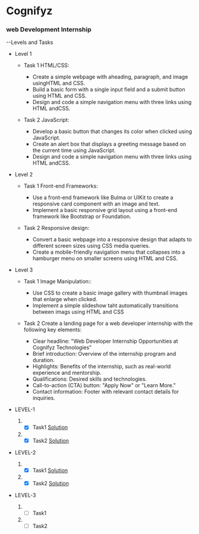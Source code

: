 # Cognifyz

### web Development Internship

--Levels and Tasks


- Level 1
  
  - Task 1 HTML/CSS:
      - Create a simple webpage with aheading, paragraph, and image usingHTML and CSS.
      - Build a basic form with a single input field and a submit button using HTML and CSS.
      - Design and code a simple navigation menu with three links using HTML andCSS.
        
  - Task 2 JavaScript:
      - Develop a basic button that changes its color when clicked using JavaScript.
      - Create an alert box that displays a greeting message based on the current time using JavaScript.
      - Design and code a simple navigation menu with three links using HTML andCSS.

- Level 2
  
  - Task 1 Front-end Frameworks:
      - Use a front-end framework like Bulma or UIKit to create a responsive card component with an image and text.
      - Implement a basic responsive grid layout using a front-end framework like Bootstrap or Foundation.
                
  - Task 2 Responsive design:
      - Convert a basic webpage into a responsive design that adapts to different screen sizes using CSS media queries.
      - Create a mobile-friendly navigation menu that collapses into a hamburger menu on smaller screens using HTML and CSS.

- Level 3
  
  - Task 1 Image Manipulation::
      - Use CSS to create a basic image gallery with thumbnail images that enlarge when clicked.
      - Implement a simple slideshow taht automatically transitions between imags using HTML and CSS
        
  - Task 2 Create a landing page for a web developer internship
with the following key elements:
      - Clear headline: "Web Developer Internship Opportunities at Cognifyz Technologies"
      - Brief introduction: Overview of the internship program and duration.
      - Highlights: Benefits of the internship, such as real-world experience and mentorship.
      - Qualifications: Desired skills and technologies.
      - Call-to-action (CTA) button: "Apply Now" or "Learn More."
      - Contact information: Footer with relevant contact details for inquiries.


- LEVEL-1
  
  1. - [x] Task1   [Solution]()
  2. - [x] Task2   [Solution]()
           
- LEVEL-2
  
  1. - [x] Task1   [Solution]()
  2. - [x] Task2   [Solution]()

- LEVEL-3
  
  1. - [ ] Task1
  2. - [ ] Task2
